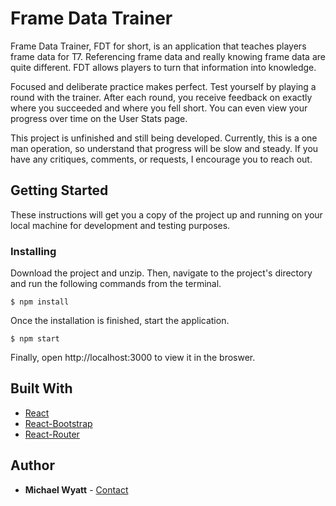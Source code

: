 # Frame Data Trainer

Frame Data Trainer, FDT for short, is an application that teaches players frame data for T7. Referencing frame data and really knowing frame data are quite different. FDT allows players to turn that information into knowledge.

Focused and deliberate practice makes perfect. Test yourself by playing a round with the trainer. After each round, you receive feedback on exactly where you succeeded and where you fell short. You can even view your progress over time on the User Stats page.

This project is unfinished and still being developed. Currently, this is a one man operation, so understand that progress will be slow and steady. If you have any critiques, comments, or requests, I encourage you to reach out.

## Getting Started

These instructions will get you a copy of the project up and running on your local machine for development and testing purposes.

### Installing

Download the project and unzip. Then, navigate to the project's directory and run the following commands from the terminal.

```
$ npm install
```

Once the installation is finished, start the application.

```
$ npm start
```

Finally, open http://localhost:3000 to view it in the broswer.

## Built With

* [React](https://reactjs.org/docs/hello-world.html)
* [React-Bootstrap](https://react-bootstrap.github.io/)
* [React-Router](https://github.com/ReactTraining/react-router)

## Author

* **Michael Wyatt** - [Contact](nrgaposok@pm.me)
